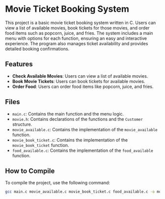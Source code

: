 # Movie Ticket Booking System

This project is a basic movie ticket booking system written in C. Users can view a list of available movies, book tickets for those movies, and order food items such as popcorn, juice, and fries. The system includes a main menu with options for each function, ensuring an easy and interactive experience. The program also manages ticket availability and provides detailed booking confirmations.
## Features

- **Check Available Movies**: Users can view a list of available movies.
- **Book Movie Tickets**: Users can book tickets for available movies.
- **Order Food**: Users can order food items like popcorn, juice, and fries.

## Files

- `main.c`: Contains the main function and the menu logic.
- `movie.h`: Contains declarations of the functions and the `Customer` structure.
- `movie_available.c`: Contains the implementation of the `movie_available` function.
- `movie_book_ticket.c`: Contains the implementation of the `movie_book_ticket` function.
- `food_available.c`: Contains the implementation of the `food_available` function.

## How to Compile

To compile the project, use the following command:

```sh
gcc main.c movie_available.c movie_book_ticket.c food_available.c -o movie_booking
